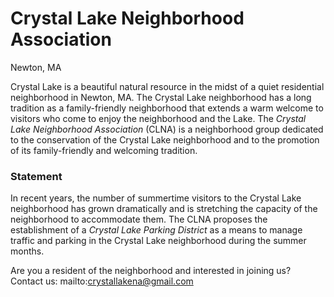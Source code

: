 
# Crystal Lake Neighborhood Association
Newton, MA

Crystal Lake is a beautiful natural resource in the midst of a quiet residential neighborhood in Newton, MA. The Crystal Lake neighborhood has a long tradition as a family-friendly neighborhood that extends a warm welcome to visitors who come to enjoy the neighborhood and the Lake. The *Crystal Lake Neighborhood Association* (CLNA) is a neighborhood group dedicated to the conservation of the Crystal Lake neighborhood and to the promotion of its family-friendly and welcoming tradition. 

### Statement

In recent years, the number of summertime visitors to the Crystal Lake neighborhood has grown dramatically and is stretching the capacity of the neighborhood to accommodate them. The CLNA proposes the establishment of a *Crystal Lake Parking District* as a means to manage traffic and parking in the Crystal Lake neighborhood during the summer months.

Are you a resident of the neighborhood and interested in joining us? Contact us: mailto:crystallakena@gmail.com
